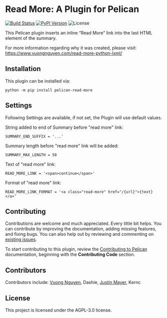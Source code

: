 Read More: A Plugin for Pelican
===============================

[![Build Status](https://img.shields.io/github/workflow/status/pelican-plugins/read-more/build)](https://github.com/pelican-plugins/read-more/actions)
[![PyPI Version](https://img.shields.io/pypi/v/pelican-read-more)](https://pypi.org/project/pelican-read-more/)
![License](https://img.shields.io/pypi/l/pelican-read-more?color=blue)

This Pelican plugin inserts an inline “Read More” link into the last HTML element of the summary.

For more information regarding why it was created, please visit: https://www.vuongnguyen.com/read-more-python-lxml/

Installation
------------

This plugin can be installed via:

    python -m pip install pelican-read-more

Settings
--------

Following Settings are available, if not set, the Plugin will use default values.

String added to end of Summary before "read more" link:

	SUMMARY_END_SUFFIX = '...'

Summary length before "read more" link will be added:

    SUMMARY_MAX_LENGTH = 50

Text of "read more" link:

    READ_MORE_LINK = '<span>continue</span>'

Format of "read more" link:

    READ_MORE_LINK_FORMAT = '<a class="read-more" href="/{url}">{text}</a>'

Contributing
------------

Contributions are welcome and much appreciated. Every little bit helps. You can contribute by improving the documentation, adding missing features, and fixing bugs. You can also help out by reviewing and commenting on [existing issues][].

To start contributing to this plugin, review the [Contributing to Pelican][] documentation, beginning with the **Contributing Code** section.

[existing issues]: https://github.com/pelican-plugins/read-more/issues
[Contributing to Pelican]: https://docs.getpelican.com/en/latest/contribute.html

Contributors
------------

Contributors include: [Vuong Nguyen](https://www.vuongnguyen.com), Dashie, [Justin Mayer](https://justinmayer.com), Kernc

License
-------

This project is licensed under the AGPL-3.0 license.

